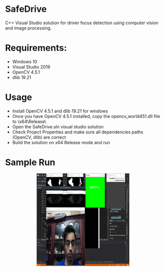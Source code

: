 # SafeDrive
C++ Visual Studio solution for driver focus detection using computer vision and image processing.

# Requirements:
 - Windows 10
 - Visual Studio 2019
 - OpenCV 4.5.1
 - dlib 19.21
 
# Usage
 - Install OpenCV 4.5.1 and dlib 19.21 for windows
 - Once you have OpenCV 4.5.1 installed, copy the opencv_world451.dll file to \x64\Release\
 - Open the SafeDrive.sln visual studio solution
 - Check Project Properties and make sure all dependencies paths (OpenCV, dlib) are correct
 - Build the solution on x64 Release mode and run

# Sample Run
<p align="center">
  <img src="images/sample_run.png" alt="alt text" width="300" height="300">
</p>
